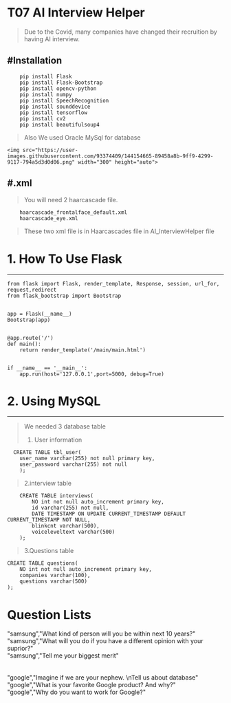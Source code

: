 # T07 AI Interview Helper

> Due to the Covid, many companies have changed their recruition by having AI interview.

## #Installation

```
    pip install Flask
    pip install Flask-Bootstrap
    pip install opencv-python
    pip install numpy
    pip install SpeechRecognition
    pip install sounddevice
    pip install tensorflow
    pip install cv2
    pip install beautifulsoup4
```

> Also We used Oracle MySql for database

    <img src="https://user-images.githubusercontent.com/93374409/144154665-89458a8b-9ff9-4299-9117-794a5d3d0d06.png" width="300" height="auto">

## #.xml

> You will need 2 haarcascade file.

```
    haarcascade_frontalface_default.xml
    haarcascade_eye.xml
```

> These two xml file is in Haarcascades file in AI_InterviewHelper file

# 1. How To Use Flask

---

```
from flask import Flask, render_template, Response, session, url_for, request,redirect
from flask_bootstrap import Bootstrap


app = Flask(__name__)
Bootstrap(app)


@app.route('/')
def main():
    return render_template('/main/main.html')


if __name__ == '__main__':
    app.run(host='127.0.0.1',port=5000, debug=True)
```

# 2. Using MySQL

---

> We needed 3 database table
>
> 1.  User information

```
  CREATE TABLE tbl_user(
    user_name varchar(255) not null primary key,
    user_password varchar(255) not null
    );
```

> 2.interview table

```
    CREATE TABLE interviews(
        NO int not null auto_increment primary key,
        id varchar(255) not null,
        DATE TIMESTAMP ON UPDATE CURRENT_TIMESTAMP DEFAULT CURRENT_TIMESTAMP NOT NULL,
        blinkcnt varchar(500),
        voiceleveltext varchar(500)
    );
```

> 3.Questions table

    CREATE TABLE questions(
        NO int not null auto_increment primary key,
        companies varchar(100),
        questions varchar(500)
    );

# Question Lists

"samsung","What kind of person will you be within next 10 years?" <br/>
"samsung","What will you do if you have a different opinion with your suprior?" <br/>
"samsung","Tell me your biggest merit"<br/>
<br/><br/>
"google","Imagine if we are your nephew. \nTell us about database" <br/>
"google","What is your favorite Google product? And why?" <br/>
"google","Why do you want to work for Google?"<br/>

